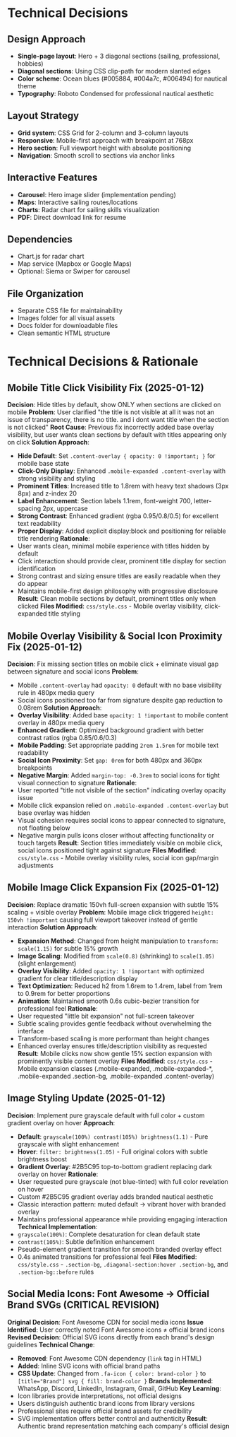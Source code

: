 # Technical Decisions

## Design Approach
- **Single-page layout**: Hero + 3 diagonal sections (sailing, professional, hobbies)
- **Diagonal sections**: Using CSS clip-path for modern slanted edges
- **Color scheme**: Ocean blues (#005884, #004a7c, #006494) for nautical theme
- **Typography**: Roboto Condensed for professional nautical aesthetic

## Layout Strategy
- **Grid system**: CSS Grid for 2-column and 3-column layouts
- **Responsive**: Mobile-first approach with breakpoint at 768px
- **Hero section**: Full viewport height with absolute positioning
- **Navigation**: Smooth scroll to sections via anchor links

## Interactive Features
- **Carousel**: Hero image slider (implementation pending)
- **Maps**: Interactive sailing routes/locations
- **Charts**: Radar chart for sailing skills visualization
- **PDF**: Direct download link for resume

## Dependencies
- Chart.js for radar chart
- Map service (Mapbox or Google Maps)
- Optional: Siema or Swiper for carousel

## File Organization
- Separate CSS file for maintainability
- Images folder for all visual assets
- Docs folder for downloadable files
- Clean semantic HTML structure 

# Technical Decisions & Rationale

## Mobile Title Click Visibility Fix (2025-01-12)
**Decision**: Hide titles by default, show ONLY when sections are clicked on mobile
**Problem**: User clarified "the title is not visible at all it was not an issue of transparency, there is no title. and i dont want title when the section is not clicked"
**Root Cause**: Previous fix incorrectly added base overlay visibility, but user wants clean sections by default with titles appearing only on click
**Solution Approach**:
- **Hide Default**: Set `.content-overlay { opacity: 0 !important; }` for mobile base state
- **Click-Only Display**: Enhanced `.mobile-expanded .content-overlay` with strong visibility and styling
- **Prominent Titles**: Increased title to 1.8rem with heavy text shadows (3px 8px) and z-index 20
- **Label Enhancement**: Section labels 1.1rem, font-weight 700, letter-spacing 2px, uppercase
- **Strong Contrast**: Enhanced gradient (rgba 0.95/0.8/0.5) for excellent text readability
- **Proper Display**: Added explicit display:block and positioning for reliable title rendering
**Rationale**:
- User wants clean, minimal mobile experience with titles hidden by default
- Click interaction should provide clear, prominent title display for section identification
- Strong contrast and sizing ensure titles are easily readable when they do appear
- Maintains mobile-first design philosophy with progressive disclosure
**Result**: Clean mobile sections by default, prominent titles only when clicked
**Files Modified**: `css/style.css` - Mobile overlay visibility, click-expanded title styling

## Mobile Overlay Visibility & Social Icon Proximity Fix (2025-01-12)
**Decision**: Fix missing section titles on mobile click + eliminate visual gap between signature and social icons
**Problem**: 
- Mobile `.content-overlay` had `opacity: 0` default with no base visibility rule in 480px media query
- Social icons positioned too far from signature despite gap reduction to 0.08rem
**Solution Approach**:
- **Overlay Visibility**: Added base `opacity: 1 !important` to mobile content overlay in 480px media query
- **Enhanced Gradient**: Optimized background gradient with better contrast ratios (rgba 0.85/0.6/0.3)
- **Mobile Padding**: Set appropriate padding `2rem 1.5rem` for mobile text readability
- **Social Icon Proximity**: Set `gap: 0rem` for both 480px and 360px breakpoints
- **Negative Margin**: Added `margin-top: -0.3rem` to social icons for tight visual connection to signature
**Rationale**:
- User reported "title not visible of the section" indicating overlay opacity issue
- Mobile click expansion relied on `.mobile-expanded .content-overlay` but base overlay was hidden
- Visual cohesion requires social icons to appear connected to signature, not floating below
- Negative margin pulls icons closer without affecting functionality or touch targets
**Result**: Section titles immediately visible on mobile click, social icons positioned tight against signature
**Files Modified**: `css/style.css` - Mobile overlay visibility rules, social icon gap/margin adjustments

## Mobile Image Click Expansion Fix (2025-01-12)
**Decision**: Replace dramatic 150vh full-screen expansion with subtle 15% scaling + visible overlay
**Problem**: Mobile image click triggered `height: 150vh !important` causing full viewport takeover instead of gentle interaction
**Solution Approach**:
- **Expansion Method**: Changed from height manipulation to `transform: scale(1.15)` for subtle 15% growth
- **Image Scaling**: Modified from `scale(0.8)` (shrinking) to `scale(1.05)` (slight enlargement) 
- **Overlay Visibility**: Added `opacity: 1 !important` with optimized gradient for clear title/description display
- **Text Optimization**: Reduced h2 from 1.6rem to 1.4rem, label from 1rem to 0.9rem for better proportions
- **Animation**: Maintained smooth 0.6s cubic-bezier transition for professional feel
**Rationale**: 
- User requested "little bit expansion" not full-screen takeover
- Subtle scaling provides gentle feedback without overwhelming the interface
- Transform-based scaling is more performant than height changes
- Enhanced overlay ensures title/description visibility as requested
**Result**: Mobile clicks now show gentle 15% section expansion with prominently visible content overlay
**Files Modified**: `css/style.css` - Mobile expansion classes (.mobile-expanded, .mobile-expanded-*, .mobile-expanded .section-bg, .mobile-expanded .content-overlay)

## Image Styling Update (2025-01-12)
**Decision**: Implement pure grayscale default with full color + custom gradient overlay on hover
**Approach**: 
- **Default**: `grayscale(100%) contrast(105%) brightness(1.1)` - Pure grayscale with slight enhancement
- **Hover**: `filter: brightness(1.05)` - Full original colors with subtle brightness boost
- **Gradient Overlay**: #2B5C95 top-to-bottom gradient replacing dark overlay on hover
**Rationale**: 
- User requested pure grayscale (not blue-tinted) with full color revelation on hover
- Custom #2B5C95 gradient overlay adds branded nautical aesthetic
- Classic interaction pattern: muted default → vibrant hover with branded overlay
- Maintains professional appearance while providing engaging interaction
**Technical Implementation**:
- `grayscale(100%)`: Complete desaturation for clean default state
- `contrast(105%)`: Subtle definition enhancement
- Pseudo-element gradient transition for smooth branded overlay effect
- 0.4s animated transitions for professional feel
**Files Modified**: `css/style.css` - `.section-bg`, `.diagonal-section:hover .section-bg`, and `.section-bg::before` rules 

## Social Media Icons: Font Awesome → Official Brand SVGs (CRITICAL REVISION)
**Original Decision**: Font Awesome CDN for social media icons
**Issue Identified**: User correctly noted Font Awesome icons ≠ official brand icons
**Revised Decision**: Official SVG icons directly from each brand's design guidelines
**Technical Change**:
- **Removed**: Font Awesome CDN dependency (`link` tag in HTML)
- **Added**: Inline SVG icons with official brand paths
- **CSS Update**: Changed from `.fa-icon { color: brand-color }` to `[title="Brand"] svg { fill: brand-color }`
**Brands Implemented**: WhatsApp, Discord, LinkedIn, Instagram, Gmail, GitHub
**Key Learning**: 
- Icon libraries provide interpretations, not official designs
- Users distinguish authentic brand icons from library versions
- Professional sites require official brand assets for credibility
- SVG implementation offers better control and authenticity
**Result**: Authentic brand representation matching each company's official design 
